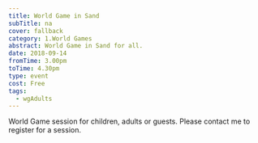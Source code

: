 ```yaml
---
title: World Game in Sand
subTitle: na
cover: fallback
category: 1.World Games
abstract: World Game in Sand for all.
date: 2018-09-14
fromTime: 3.00pm
toTime: 4.30pm
type: event
cost: Free
tags:
  - wgAdults
---
```


World Game session for children, adults or guests. Please contact me to register for a session.

